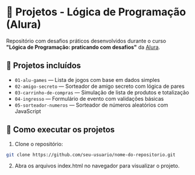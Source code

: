 # 🤖 Projetos - Lógica de Programação (Alura)

Repositório com desafios práticos desenvolvidos durante o curso  
**"Lógica de Programação: praticando com desafios"** da [Alura](https://www.alura.com.br/).

## 📁 Projetos incluídos

- `01-alu-games` — Lista de jogos com base em dados simples
- `02-amigo-secreto` — Sorteador de amigo secreto com lógica de pares
- `03-carrinho-de-compras` — Simulação de lista de produtos e totalização
- `04-ingresso` — Formulário de evento com validações básicas
- `05-sorteador-numeros` — Sorteador de números aleatórios com JavaScript

## 🚀 Como executar os projetos

1. Clone o repositório:
```bash
git clone https://github.com/seu-usuario/nome-do-repositorio.git
```
2. Abra os arquivos index.html no navegador para visualizar o projeto.
